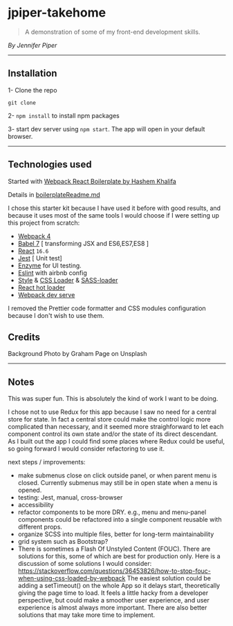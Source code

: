 # jpiper-takehome

> A demonstration of some of my front-end development skills. 

*By Jennifer Piper*

--------------------------------
## Installation
1- Clone the repo

`git clone `

2- `npm install` to install npm packages

3- start dev server using `npm start`. The app will open in your default browser.

--------------------------
## Technologies used

Started with [Webpack React Boilerplate by Hashem Khalifa](https://github.com/HashemKhalifa/webpack-react-boilerplate)

Details in [boilerplateReadme.md](./boilerplateReadme.md)

I chose this starter kit because I have used it before with good results, and because it uses most of the same tools I would choose if I were setting up this project from scratch:

* [Webpack 4](https://github.com/webpack/webpack) 
* [Babel 7](https://github.com/babel/babel) [ transforming JSX and ES6,ES7,ES8 ]
* [React](https://github.com/facebook/react) `16.6`
* [Jest](https://github.com/facebook/jest) [ Unit test]
* [Enzyme](http://airbnb.io/enzyme/) for UI testing.
* [Eslint](https://github.com/eslint/eslint/) with airbnb config
* [Style](https://github.com/webpack-contrib/style-loader) & [CSS Loader](https://github.com/webpack-contrib/css-loader) & [SASS-loader](https://github.com/webpack-contrib/sass-loader)
* [React hot loader](https://github.com/gaearon/react-hot-loader)
* [Webpack dev serve](https://github.com/webpack/webpack-dev-server) 

I removed the Prettier code formatter and CSS modules configuration because I don't wish to use them.

## Credits

Background Photo by Graham Page on Unsplash

---------------------------
## Notes

This was super fun. This is absolutely the kind of work I want to be doing.

I chose not to use Redux for this app because I saw no need for a central store for state. In fact a central store could make the control logic more complicated than necessary, and it seemed more straighforward to let each component control its own state and/or the state of its direct descendant. As I built out the app I could find some places where Redux could be useful, so going forward I would consider refactoring to use it.

next steps / improvements:
  - make submenus close on click outside panel, or when parent menu is closed. Currently submenus may still be in open state when a menu is opened.
  - testing: Jest, manual, cross-browser
  - accessibility
  - refactor components to be more DRY. e.g., menu and menu-panel components could be refactored into a single component reusable with different props.
  - organize SCSS into multiple files, better for long-term maintainability
  - grid system such as Bootstrap?
  - There is sometimes a Flash Of Unstyled Content (FOUC). There are solutions for this, some of which are best for production only. 
  Here is a discussion of some solutions I would consider:
  https://stackoverflow.com/questions/36453826/how-to-stop-fouc-when-using-css-loaded-by-webpack 
  The easiest solution could be adding a setTimeout() on the whole App so it delays start, theoretically giving the page time to load. It feels a little hacky from a developer perspective, but could make a smoother user experience, and user experience is almost always more important. There are also better solutions that may take more time to implement.

